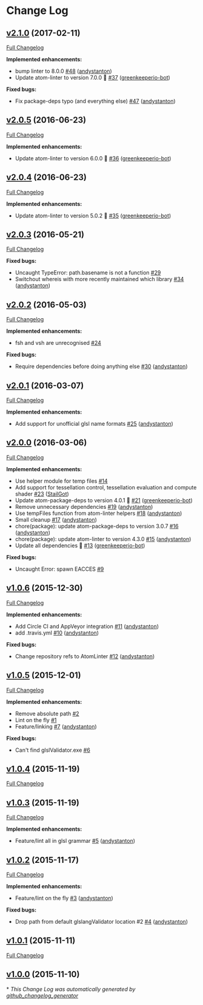 # Change Log

## [v2.1.0](https://github.com/AtomLinter/linter-glsl/tree/v2.1.0) (2017-02-11)
[Full Changelog](https://github.com/AtomLinter/linter-glsl/compare/v2.0.5...v2.1.0)

**Implemented enhancements:**

- bump linter to 8.0.0 [\#48](https://github.com/AtomLinter/linter-glsl/pull/48) ([andystanton](https://github.com/andystanton))
- Update atom-linter to version 7.0.0 🚀 [\#37](https://github.com/AtomLinter/linter-glsl/pull/37) ([greenkeeperio-bot](https://github.com/greenkeeperio-bot))

**Fixed bugs:**

- Fix package-deps typo \(and everything else\) [\#47](https://github.com/AtomLinter/linter-glsl/pull/47) ([andystanton](https://github.com/andystanton))

## [v2.0.5](https://github.com/AtomLinter/linter-glsl/tree/v2.0.5) (2016-06-23)
[Full Changelog](https://github.com/AtomLinter/linter-glsl/compare/v2.0.4...v2.0.5)

**Implemented enhancements:**

- Update atom-linter to version 6.0.0 🚀 [\#36](https://github.com/AtomLinter/linter-glsl/pull/36) ([greenkeeperio-bot](https://github.com/greenkeeperio-bot))

## [v2.0.4](https://github.com/AtomLinter/linter-glsl/tree/v2.0.4) (2016-06-23)
[Full Changelog](https://github.com/AtomLinter/linter-glsl/compare/v2.0.3...v2.0.4)

**Implemented enhancements:**

- Update atom-linter to version 5.0.2 🚀 [\#35](https://github.com/AtomLinter/linter-glsl/pull/35) ([greenkeeperio-bot](https://github.com/greenkeeperio-bot))

## [v2.0.3](https://github.com/AtomLinter/linter-glsl/tree/v2.0.3) (2016-05-21)
[Full Changelog](https://github.com/AtomLinter/linter-glsl/compare/v2.0.2...v2.0.3)

**Fixed bugs:**

- Uncaught TypeError: path.basename is not a function [\#29](https://github.com/AtomLinter/linter-glsl/issues/29)
- Switchout whereis with more recently maintained which library [\#34](https://github.com/AtomLinter/linter-glsl/pull/34) ([andystanton](https://github.com/andystanton))

## [v2.0.2](https://github.com/AtomLinter/linter-glsl/tree/v2.0.2) (2016-05-03)
[Full Changelog](https://github.com/AtomLinter/linter-glsl/compare/v2.0.1...v2.0.2)

**Implemented enhancements:**

- fsh and vsh are unrecognised [\#24](https://github.com/AtomLinter/linter-glsl/issues/24)

**Fixed bugs:**

- Require dependencies before doing anything else [\#30](https://github.com/AtomLinter/linter-glsl/pull/30) ([andystanton](https://github.com/andystanton))

## [v2.0.1](https://github.com/AtomLinter/linter-glsl/tree/v2.0.1) (2016-03-07)
[Full Changelog](https://github.com/AtomLinter/linter-glsl/compare/v2.0.0...v2.0.1)

**Implemented enhancements:**

- Add support for unofficial glsl name formats [\#25](https://github.com/AtomLinter/linter-glsl/pull/25) ([andystanton](https://github.com/andystanton))

## [v2.0.0](https://github.com/AtomLinter/linter-glsl/tree/v2.0.0) (2016-03-06)
[Full Changelog](https://github.com/AtomLinter/linter-glsl/compare/v1.0.6...v2.0.0)

**Implemented enhancements:**

- Use helper module for temp files [\#14](https://github.com/AtomLinter/linter-glsl/issues/14)
- Add support for tessellation control, tessellation evaluation and compute shader [\#23](https://github.com/AtomLinter/linter-glsl/pull/23) ([StailGot](https://github.com/StailGot))
- Update atom-package-deps to version 4.0.1 🚀 [\#21](https://github.com/AtomLinter/linter-glsl/pull/21) ([greenkeeperio-bot](https://github.com/greenkeeperio-bot))
- Remove unnecessary dependencies [\#19](https://github.com/AtomLinter/linter-glsl/pull/19) ([andystanton](https://github.com/andystanton))
- Use tempFiles function from atom-linter helpers [\#18](https://github.com/AtomLinter/linter-glsl/pull/18) ([andystanton](https://github.com/andystanton))
- Small cleanup [\#17](https://github.com/AtomLinter/linter-glsl/pull/17) ([andystanton](https://github.com/andystanton))
- chore\(package\): update atom-package-deps to version 3.0.7 [\#16](https://github.com/AtomLinter/linter-glsl/pull/16) ([andystanton](https://github.com/andystanton))
- chore\(package\): update atom-linter to version 4.3.0 [\#15](https://github.com/AtomLinter/linter-glsl/pull/15) ([andystanton](https://github.com/andystanton))
- Update all dependencies 🌴 [\#13](https://github.com/AtomLinter/linter-glsl/pull/13) ([greenkeeperio-bot](https://github.com/greenkeeperio-bot))

**Fixed bugs:**

- Uncaught Error: spawn EACCES [\#9](https://github.com/AtomLinter/linter-glsl/issues/9)

## [v1.0.6](https://github.com/AtomLinter/linter-glsl/tree/v1.0.6) (2015-12-30)
[Full Changelog](https://github.com/AtomLinter/linter-glsl/compare/v1.0.5...v1.0.6)

**Implemented enhancements:**

- Add Circle CI and AppVeyor integration [\#11](https://github.com/AtomLinter/linter-glsl/pull/11) ([andystanton](https://github.com/andystanton))
- add .travis.yml [\#10](https://github.com/AtomLinter/linter-glsl/pull/10) ([andystanton](https://github.com/andystanton))

**Fixed bugs:**

- Change repository refs to AtomLinter [\#12](https://github.com/AtomLinter/linter-glsl/pull/12) ([andystanton](https://github.com/andystanton))

## [v1.0.5](https://github.com/AtomLinter/linter-glsl/tree/v1.0.5) (2015-12-01)
[Full Changelog](https://github.com/AtomLinter/linter-glsl/compare/v1.0.4...v1.0.5)

**Implemented enhancements:**

- Remove absolute path [\#2](https://github.com/AtomLinter/linter-glsl/issues/2)
- Lint on the fly [\#1](https://github.com/AtomLinter/linter-glsl/issues/1)
- Feature/linking [\#7](https://github.com/AtomLinter/linter-glsl/pull/7) ([andystanton](https://github.com/andystanton))

**Fixed bugs:**

- Can't find glslValidator.exe [\#6](https://github.com/AtomLinter/linter-glsl/issues/6)

## [v1.0.4](https://github.com/AtomLinter/linter-glsl/tree/v1.0.4) (2015-11-19)
[Full Changelog](https://github.com/AtomLinter/linter-glsl/compare/v1.0.3...v1.0.4)

## [v1.0.3](https://github.com/AtomLinter/linter-glsl/tree/v1.0.3) (2015-11-19)
[Full Changelog](https://github.com/AtomLinter/linter-glsl/compare/v1.0.2...v1.0.3)

**Implemented enhancements:**

- Feature/lint all in glsl grammar [\#5](https://github.com/AtomLinter/linter-glsl/pull/5) ([andystanton](https://github.com/andystanton))

## [v1.0.2](https://github.com/AtomLinter/linter-glsl/tree/v1.0.2) (2015-11-17)
[Full Changelog](https://github.com/AtomLinter/linter-glsl/compare/v1.0.1...v1.0.2)

**Implemented enhancements:**

- Feature/lint on the fly [\#3](https://github.com/AtomLinter/linter-glsl/pull/3) ([andystanton](https://github.com/andystanton))

**Fixed bugs:**

- Drop path from default glslangValidator location \#2 [\#4](https://github.com/AtomLinter/linter-glsl/pull/4) ([andystanton](https://github.com/andystanton))

## [v1.0.1](https://github.com/AtomLinter/linter-glsl/tree/v1.0.1) (2015-11-11)
[Full Changelog](https://github.com/AtomLinter/linter-glsl/compare/v1.0.0...v1.0.1)

## [v1.0.0](https://github.com/AtomLinter/linter-glsl/tree/v1.0.0) (2015-11-10)


\* *This Change Log was automatically generated by [github_changelog_generator](https://github.com/skywinder/Github-Changelog-Generator)*
